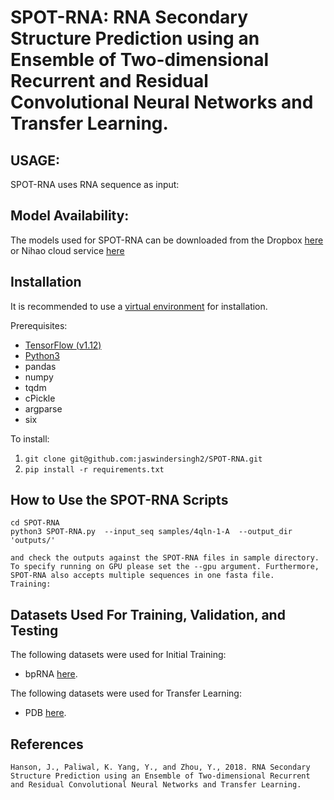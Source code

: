SPOT-RNA: RNA Secondary Structure Prediction using an Ensemble of Two-dimensional Recurrent and Residual Convolutional Neural Networks and Transfer Learning.
====

USAGE:
-----
SPOT-RNA uses RNA sequence as input:

Model Availability:
-----

The models used for SPOT-RNA can be downloaded from the Dropbox [here](https://www.dropbox.com/s/a5xoitx5x6pporl/SPOT-RNA-models.zip?dl=0) or Nihao cloud service [here](https://app.nihaocloud.com/f/882db8caf4be43ddaa04/?dl=1)


Installation
-----

It is recommended to use a [virtual environment](http://virtualenvwrapper.readthedocs.io/en/latest/install.html) for installation.

Prerequisites:

* [TensorFlow (v1.12) ](https://www.tensorflow.org/install/) 
* [Python3](https://docs.python-guide.org/starting/install3/linux/)
* pandas
* numpy
* tqdm
* cPickle
* argparse
* six

To install:

1. `git clone git@github.com:jaswindersingh2/SPOT-RNA.git`
2. `pip install -r requirements.txt`

How to Use the SPOT-RNA Scripts
-----

```
cd SPOT-RNA
python3 SPOT-RNA.py  --input_seq samples/4qln-1-A  --output_dir 'outputs/'
```

```
and check the outputs against the SPOT-RNA files in sample directory. To specify running on GPU please set the --gpu argument. Furthermore, SPOT-RNA also accepts multiple sequences in one fasta file. 
Training:
```

Datasets Used For Training, Validation, and Testing
-----

The following datasets were used for Initial Training:
* bpRNA [here](https://www.dropbox.com/s/w3kc4iro8ztbf3m/bpRNA_dataset.zip?dl=0).


The following datasets were used for Transfer Learning:
* PDB [here](https://www.dropbox.com/s/rlr8n9r5mt456cd/PDB_dataset.zip?dl=0).

References
-----
```
Hanson, J., Paliwal, K. Yang, Y., and Zhou, Y., 2018. RNA Secondary Structure Prediction using an Ensemble of Two-dimensional Recurrent and Residual Convolutional Neural Networks and Transfer Learning.
```
